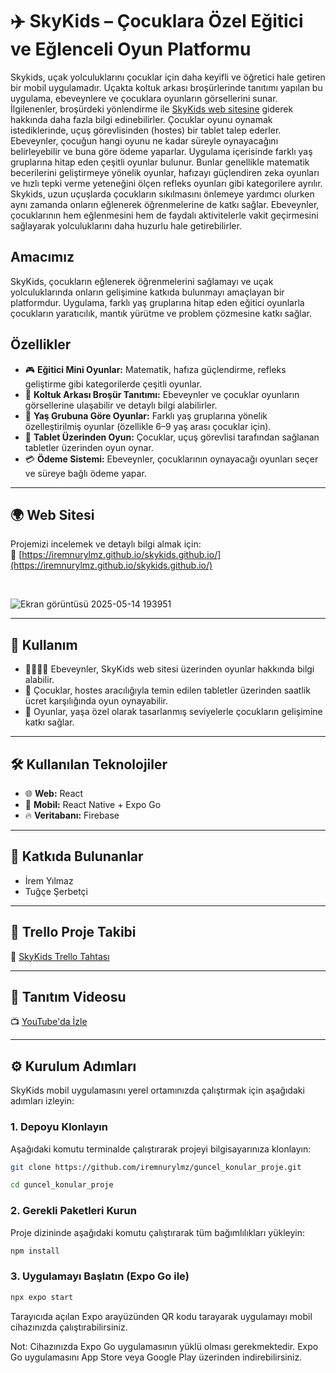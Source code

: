 # ✈️ SkyKids – Çocuklara Özel Eğitici ve Eğlenceli Oyun Platformu

Skykids, uçak yolculuklarını çocuklar için daha keyifli ve öğretici hale getiren bir mobil uygulamadır. Uçakta koltuk arkası broşürlerinde tanıtımı yapılan bu uygulama, ebeveynlere ve çocuklara oyunların görsellerini sunar. İlgilenenler, broşürdeki yönlendirme ile [SkyKids web sitesine](https://iremnurylmz.github.io/skykids.github.io/) giderek hakkında daha fazla bilgi edinebilirler.  Çocuklar oyunu oynamak istediklerinde, uçuş görevlisinden (hostes) bir tablet talep ederler. Ebeveynler, çocuğun hangi oyunu ne kadar süreyle oynayacağını belirleyebilir ve buna göre ödeme yaparlar. Uygulama içerisinde farklı yaş gruplarına hitap eden çeşitli oyunlar bulunur. Bunlar genellikle matematik becerilerini geliştirmeye yönelik oyunlar, hafızayı güçlendiren zeka oyunları ve hızlı tepki verme yeteneğini ölçen refleks oyunları gibi kategorilere ayrılır.
Skykids, uzun uçuşlarda çocukların sıkılmasını önlemeye yardımcı olurken aynı zamanda onların eğlenerek öğrenmelerine de katkı sağlar. Ebeveynler, çocuklarının hem eğlenmesini hem de faydalı aktivitelerle vakit geçirmesini sağlayarak yolculuklarını daha huzurlu hale getirebilirler.


## Amacımız

SkyKids, çocukların eğlenerek öğrenmelerini sağlamayı ve uçak yolculuklarında onların gelişimine katkıda bulunmayı amaçlayan bir platformdur. Uygulama, farklı yaş gruplarına hitap eden eğitici oyunlarla çocukların yaratıcılık, mantık yürütme ve problem çözmesine katkı sağlar.




## Özellikler

- 🎮 **Eğitici Mini Oyunlar:** Matematik, hafıza güçlendirme, refleks geliştirme gibi kategorilerde çeşitli oyunlar.  
- 🧾 **Koltuk Arkası Broşür Tanıtımı:** Ebeveynler ve çocuklar oyunların görsellerine ulaşabilir ve detaylı bilgi alabilirler.  
- 👶 **Yaş Grubuna Göre Oyunlar:** Farklı yaş gruplarına yönelik özelleştirilmiş oyunlar (özellikle 6–9 yaş arası çocuklar için).  
- 📱 **Tablet Üzerinden Oyun:** Çocuklar, uçuş görevlisi tarafından sağlanan tabletler üzerinden oyun oynar.  
- 💳 **Ödeme Sistemi:** Ebeveynler, çocuklarının oynayacağı oyunları seçer ve süreye bağlı ödeme yapar.


---

## 🌍 Web Sitesi

Projemizi incelemek ve detaylı bilgi almak için:  
🔗 [https://iremnurylmz.github.io/skykids.github.io/](https://iremnurylmz.github.io/skykids.github.io/)

<br>

![Ekran görüntüsü 2025-05-14 193951](https://github.com/user-attachments/assets/26517f82-6284-442d-ba0b-528f3f981434)


---

## 📲 Kullanım

- 👨‍👩‍👧‍👦 Ebeveynler, SkyKids web sitesi üzerinden oyunlar hakkında bilgi alabilir.  
- 📱 Çocuklar, hostes aracılığıyla temin edilen tabletler üzerinden saatlik ücret karşılığında oyun oynayabilir.  
- 🧠 Oyunlar, yaşa özel olarak tasarlanmış seviyelerle çocukların gelişimine katkı sağlar.

---

## 🛠️ Kullanılan Teknolojiler

- 🌐 **Web:** React  
- 📱 **Mobil:** React Native + Expo Go  
- 🔥 **Veritabanı:** Firebase

---

## 👥 Katkıda Bulunanlar

- İrem Yılmaz  
- Tuğçe Şerbetçi

---

## 📌 Trello Proje Takibi

🔗 [SkyKids Trello Tahtası](https://trello.com/b/Q4S4CkRU/skaykids)

---

## 🎥 Tanıtım Videosu

📺 [YouTube'da İzle](https://www.youtube.com/watch?v=6bx5dM4imCQ)

---


## ⚙️ Kurulum Adımları

SkyKids mobil uygulamasını yerel ortamınızda çalıştırmak için aşağıdaki adımları izleyin:

### 1. Depoyu Klonlayın

Aşağıdaki komutu terminalde çalıştırarak projeyi bilgisayarınıza klonlayın:

```bash
git clone https://github.com/iremnurylmz/guncel_konular_proje.git
 ```

```bash
cd guncel_konular_proje
 ```
### 2. Gerekli Paketleri Kurun

Proje dizininde aşağıdaki komutu çalıştırarak tüm bağımlılıkları yükleyin:
```bash 
npm install
 ```

### 3. Uygulamayı Başlatın (Expo Go ile)

```bash
npx expo start
 ```

Tarayıcıda açılan Expo arayüzünden QR kodu tarayarak uygulamayı mobil cihazınızda çalıştırabilirsiniz.

Not: Cihazınızda Expo Go uygulamasının yüklü olması gerekmektedir. Expo Go uygulamasını App Store veya Google Play üzerinden indirebilirsiniz.
